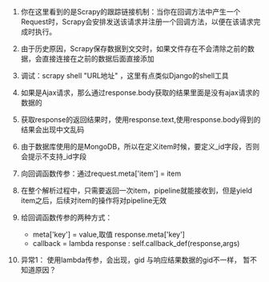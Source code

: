 1. 你在这里看到的是Scrapy的跟踪链接机制：当你在回调方法中产生一个Request时，Scrapy会安排发送该请求并注册一个回调方法，以便在该请求完成时执行。

2. 由于历史原因，Scrapy保存数据到文交时，如果文件存在不会清除之前的数据，会直接连接在之前的数据后面直接添加

3. 调试：scrapy shell "URL地址" ，这里有点类似Django的shell工具

4. 如果是Ajax请求，那么通过response.body获取的结果里面是没有ajax请求的数据的

5. 获取response的返回结果时，使用response.text,使用response.body得到的结果会出现中文乱码

6. 由于数据库使用的是MongoDB，所以在定义item时候，要定义_id字段，否则会提示不支持_id字段

7. 向回调函数传参：通过request.meta['item'] = item 

8. 在整个解析过程中，只需要返回一次item，pipeline就能接收到，但是yield item之后，后续对item的操作将对pipeline无效

9. 给回调函数传参的两种方式：
    - meta['key'] = value,取值 response.meta['key']
    - callback = lambda response : self.callback_def(response,args)
    
10. 异常1： 使用lambda传参，会出现，gid 与响应结果数据的gid不一样， 暂不知道原因？